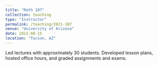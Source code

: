 ```yaml
---
title: "Math 107"
collection: teaching
type: "Instructor"
permalink: /teaching/2021-107
venue: "University of Arizona"
date: 2022-08-15
location: "Tucson, AZ"
---
```


Led lectures with approximately 30 students. Developed lesson plans, hosted office hours, and graded assignments and exams. 
